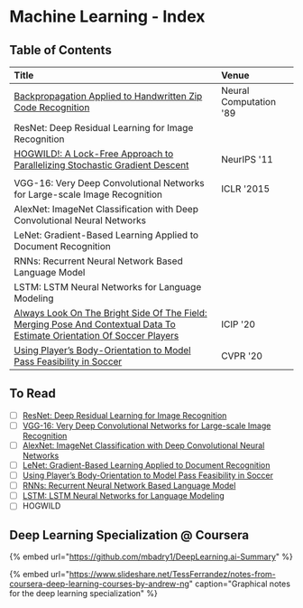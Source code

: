 # Machine Learning - Index

## Table of Contents

| Title | Venue |
| :--- | :--- |
| [Backpropagation Applied to Handwritten Zip Code Recognition](backpropagation-applied-to-handwritten-zip-code-recognition.md) | Neural Computation '89 |
| ResNet: Deep Residual Learning for Image Recognition |  |
| [HOGWILD!: A Lock-Free Approach to Parallelizing Stochastic Gradient Descent](../drafts/hogwild-a-lock-free-approach-to-parallelizing-stochastic-gradient-descent.md) | NeurIPS '11 |
|  |  |
| VGG-16: Very Deep Convolutional Networks for Large-scale Image Recognition | ICLR '2015 |
| AlexNet: ImageNet Classification with Deep Convolutional Neural Networks |  |
| LeNet: Gradient-Based Learning Applied to Document Recognition |  |
| RNNs: Recurrent Neural Network Based Language Model |  |
| LSTM: LSTM Neural Networks for Language Modeling |  |
| [Always Look On The Bright Side Of The Field: Merging Pose And Contextual Data To Estimate Orientation Of Soccer Players](../soccer-analytics-index/merging-pose-and-contextual-data-to-estimate-orientation-of-soccer-players.md) | ICIP '20 |
| [Using Player’s Body-Orientation to Model Pass Feasibility in Soccer](../soccer-analytics-index/using-players-body-orientation-to-model-pass-feasibility-in-soccer.md) | CVPR '20 |

## To Read

* [ ] [ResNet: Deep Residual Learning for Image Recognition](https://arxiv.org/pdf/1512.03385.pdf)
* [ ] [VGG-16: Very Deep Convolutional Networks for Large-scale Image Recognition](https://arxiv.org/pdf/1409.1556.pdf)
* [ ] [AlexNet: ImageNet Classification with Deep Convolutional Neural Networks](https://papers.nips.cc/paper/2012/file/c399862d3b9d6b76c8436e924a68c45b-Paper.pdf)
* [ ] [LeNet: Gradient-Based Learning Applied to Document Recognition](http://yann.lecun.com/exdb/publis/pdf/lecun-98.pdf)
* [ ] [Using Player’s Body-Orientation to Model Pass Feasibility in Soccer](https://openaccess.thecvf.com/content_CVPRW_2020/papers/w53/Arbues-Sanguesa_Using_Players_Body-Orientation_to_Model_Pass_Feasibility_in_Soccer_CVPRW_2020_paper.pdf)
* [ ] [RNNs: Recurrent Neural Network Based Language Model](https://www.fit.vutbr.cz/research/groups/speech/publi/2010/mikolov_interspeech2010_IS100722.pdf)
* [ ] [LSTM: LSTM Neural Networks for Language Modeling](http://citeseerx.ist.psu.edu/viewdoc/download?doi=10.1.1.248.4448&rep=rep1&type=pdf)
* [ ] HOGWILD

## Deep Learning Specialization @ Coursera

{% embed url="https://github.com/mbadry1/DeepLearning.ai-Summary" %}

{% embed url="https://www.slideshare.net/TessFerrandez/notes-from-coursera-deep-learning-courses-by-andrew-ng" caption="Graphical notes for the deep learning specialization" %}



